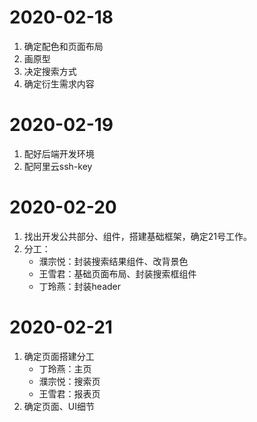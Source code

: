 # 2020-02-18

1.  确定配色和页面布局
2.  画原型
3.  决定搜索方式
4.  确定衍生需求内容

# 2020-02-19

1.  配好后端开发环境
2.  配阿里云ssh-key

# 2020-02-20

1.  找出开发公共部分、组件，搭建基础框架，确定21号工作。
2.  分工：
    -   濮宗悦：封装搜索结果组件、改背景色
    -   王雪君：基础页面布局、封装搜索框组件
    -   丁玲燕：封装header

# 2020-02-21

1.  确定页面搭建分工
    -   丁玲燕：主页
    -   濮宗悦：搜索页
    -   王雪君：报表页
2.  确定页面、UI细节




